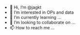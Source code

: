 - 👋 Hi, I’m @jagkt
- 👀 I’m interested in OPs and data
- 🌱 I’m currently learning ...
- 💞️ I’m looking to collaborate on ...
- 📫 How to reach me ...

<!---
jagkt/jagkt is a ✨ special ✨ repository because its `README.md` (this file) appears on your GitHub profile.
You can click the Preview link to take a look at your changes.
--->
